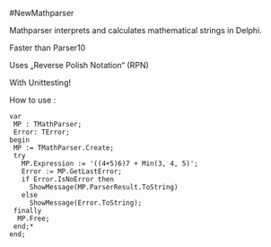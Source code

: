 #NewMathparser

Mathparser interprets and calculates mathematical strings in Delphi.

Faster than Parser10

Uses „Reverse Polish Notation“ (RPN)

With Unittesting!

How to use :
```delphi
var
 MP : TMathParser;
 Error: TError;
begin
 MP := TMathParser.Create;
 try
   MP.Expression := '((4+5)6)7 + Min(3, 4, 5)';
   Error := MP.GetLastError;
   if Error.IsNoError then
     ShowMessage(MP.ParserResult.ToString)
   else
     ShowMessage(Error.ToString); 
 finally
  MP.Free;
 end;*
end;
```
